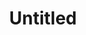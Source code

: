 ---
linktitle: Untitled
menu:
  main:
    parent: Misc
title: Untitled
next: /Misc/next-article
prev: /Misc/prev-article
weight: 0
draft: true
---